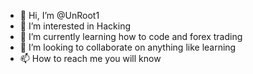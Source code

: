 - 👋 Hi, I’m @UnRoot1
- 👀 I’m interested in Hacking
- 🌱 I’m currently learning how to code and forex trading
- 💞️ I’m looking to collaborate on anything like learning
- 📫 How to reach me you will know 

<!---
UnRoot1/UnRoot1 is a ✨ special ✨ repository because its `README.md` (this file) appears on your GitHub profile.
You can click the Preview link to take a look at your changes.
--->
